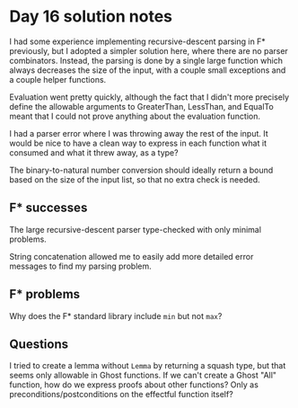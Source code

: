 # Day 16 solution notes

I had some experience implementing recursive-descent parsing in F* previously, but I adopted a simpler solution
here, where there are no parser combinators. Instead, the parsing is done by a single large function which
always decreases the size of the input, with a couple small exceptions and a couple helper functions.

Evaluation went pretty quickly, although the fact that I didn't more precisely define the allowable arguments
to GreaterThan, LessThan, and EqualTo meant that I could not prove anything about the evaluation function.

I had a parser error where I was throwing away the rest of the input. It would be nice to have a clean way to
express in each function what it consumed and what it threw away, as a type?

The binary-to-natural number conversion should ideally return a bound based on the size of the input list,
so that no extra check is needed.

## F* successes

The large recursive-descent parser type-checked with only minimal problems.

String concatenation allowed me to easily add more detailed error messages to find my parsing problem.

## F* problems

Why does the F* standard library include `min` but not `max`?

## Questions

I tried to create a lemma without `Lemma` by returning a squash type, but that seems only allowable in Ghost functions.
If we can't create a Ghost "All" function, how do we express proofs about other functions? Only as preconditions/postconditions
on the effectful function itself?  

